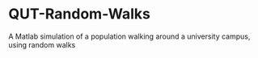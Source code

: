 # QUT-Random-Walks
A Matlab simulation of a population walking around a university campus, using random walks
